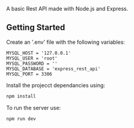 A basic Rest API made with Node.js and Express.

## Getting Started

Create an '.env' file with the following variables:

```env
MYSQL_HOST = '127.0.0.1'
MYSQL_USER = 'root'
MYSQL_PASSWORD = ''
MYSQL_DATABASE = 'express_rest_api'
MYSQL_PORT = 3306
```

Install the projecct dependancies using:
```bash
npm install
```

To run the server use:

```bash
npm run dev
```